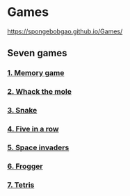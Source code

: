 # Games
 https://spongebobgao.github.io/Games/
## Seven games
### <a href="https://spongebobgao.github.io/Games/#/flipCard">1. Memory game</a>
### <a href="https://spongebobgao.github.io/Games/#/whackTheMole">2. Whack the mole</a>
### <a href="https://spongebobgao.github.io/Games/#/snake">3. Snake</a>
### <a href="https://spongebobgao.github.io/Games/#/fiveInARow">4. Five in a row</a>
### <a href="https://spongebobgao.github.io/Games/#/spaceInvaders">5. Space invaders</a>
### <a href="https://spongebobgao.github.io/Games/#/frogger">6. Frogger</a>
### <a href="https://spongebobgao.github.io/Games/#/tetris">7. Tetris</a>

